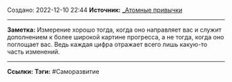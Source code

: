 Создано: 2022-12-10 22:44
**Источник:** [_Атомные привычки](_Атомные%20привычки.md)
***
**Заметка:**  Измерение хорошо тогда, когда оно направляет вас и служит дополнением к более широкой картине прогресса, а не тогда, когда оно поглощает вас. Ведь каждая цифра отражает всего лишь какую-то часть изменений.
***
**Ссылки:** 
**Тэги:** #Саморазвитие 

